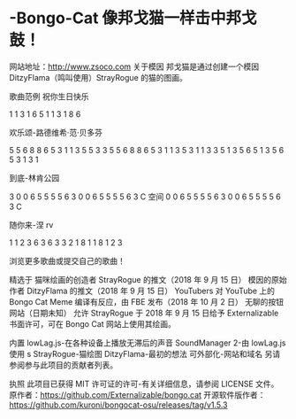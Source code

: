 # -Bongo-Cat 像邦戈猫一样击中邦戈鼓！

网站地址：http://www.zsoco.com
关于模因
邦戈猫是通过创建一个模因 DitzyFlama（鸣叫使用）StrayRogue 的猫的图画。

歌曲范例
祝你生日快乐

1 1 3 1 6 5
1 1 3 1 8 6

欢乐颂-路德维希·范·贝多芬

5 5 6 8 8 6 5 3 1 1 3 5 5 3 3
5 5 6 8 8 6 5 3 1 1 3 5 3 1 1
3 3 5 1 3 5 6 5 1 3 5 6 5 3 1 3 1

到底-林肯公园

3 0 0 6 5 5 5 5 6 3
0 0 6 5 5 5 5 6 3
C
空间
0 0 6 5 5 5 5 6 3
0 0 6 5 5 5 5 6 3
C

随你来-涅 rv

1 1 2 3
6 3 6 3 3 2 1 8 1 1 8 1 2 3

浏览更多歌曲或提交自己的歌曲！

精选于
猫咪绘画的创造者 StrayRogue 的推文（2018 年 9 月 15 日）
模因的原始作者 DitzyFlama 的推文（2018 年 9 月 15 日）
YouTubers 对 YouTube 上的 Bongo Cat Meme 编译有反应，由 FBE 发布（2018 年 10 月 2 日）
无聊的按钮网站（日期未知）
允许
StrayRogue 于 2018 年 9 月 15 日给予 Externalizable 书面许可，可在 Bongo Cat 网站上使用其绘画。

内置
lowLag.js-在各种设备上播放无滞后的声音
SoundManager 2-由 lowLag.js 使用
s
StrayRogue-猫绘图
DitzyFlama-最初的想法
可外部化-网站和域名
另请参阅参与此项目的贡献者列表。

执照
此项目已获得 MIT 许可证的许可-有关详细信息，请参阅 LICENSE 文件。
原作者：https://github.com/Externalizable/bongo.cat
开源软件版作者：https://github.com/kuroni/bongocat-osu/releases/tag/v1.5.3
